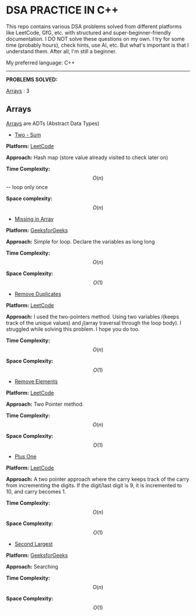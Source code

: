 # DSA PRACTICE IN C++

This repo contains various DSA problems solved from different platforms like LeetCode, GfG, etc. with structured and super-beginner-friendly documentation. I DO NOT solve these questions on my own. I try for some time (probably hours), check hints, use AI, etc. But what's important is that I understand them. After all, I'm still a beginner.

My preferred language: C++


---


**PROBLEMS SOLVED:**

[Arrays](https://github.com/Aditya-354/Interesting-DSA-Problems/tree/main/Arrays) : 3


## Arrays

[Arrays](https://github.com/Aditya-354/Interesting-DSA-Problems/tree/main/Arrays) are ADTs (Abstract Data Types)
- [Two - Sum](https://github.com/Aditya-354/Interesting-DSA-Problems/blob/main/Arrays/TwoSum.cpp)

**Platform:** [LeetCode](https://leetcode.com/problems/two-sum/description/)

**Approach:** Hash map (store value already visited to check later on)

**Time Complexity:**  $$O(n)$$ -- loop only once

**Space complexity:** $$O(n)$$



- [Missing in Array](https://github.com/Aditya-354/DSA-Problems-Solved/blob/main/Arrays/Missing_in_Array.cpp)

**Platform:** [GeeksforGeeks](https://www.geeksforgeeks.org/problems/missing-number-in-array1416/1?page=1&category=Arrays,CPP&difficulty=Easy&sortBy=submissions)

**Approach:** Simple for loop. Declare the variables as long long

**Time Complexity:** $$O(n)$$

**Space Complexity:** $$O(1)$$



- [Remove Duplicates](https://github.com/Aditya-354/DSA-Problems-Solved/blob/main/Arrays/Remove_Duplicates_From_Sorted_Array.cpp)

**Platform:** [LeetCode](https://leetcode.com/problems/remove-duplicates-from-sorted-array/description/)

**Approach:** I used the two-pointers method. Using two variables *i*(keeps track of the unique values) and *j*(array traversal through the loop body). I struggled while solving this problem. I hope you do too.

**Time Complexity:** $$O(n)$$

**Space Complexity:** $$O(1)$$



- [Remove Elements](https://github.com/Aditya-354/DSA-Problems-Solved/blob/main/Arrays/Remove_elements.cpp)

**Platform:** [LeetCode](https://leetcode.com/problems/remove-element/)

**Approach:** Two Pointer method.

**Time Complexity:** $$O(n)$$

**Space Complexity:** $$O(1)$$



- [Plus One](https://github.com/Aditya-354/DSA-Problems-Solved/blob/main/Arrays/Plus_One.cpp)

**Platform:** [LeetCode](https://leetcode.com/problems/plus-one/)

**Approach:** A two pointer approach where the carry keeps track of the carry from incrementing the digits. If the digit/last digit is 9, it is incremented to 10, and carry becomes 1.

**Time Complexity:** $$O(n)$$

**Space Complexity:** $$O(1)$$



- [Second Largest](https://github.com/Aditya-354/DSA-Problems-Solved/blob/main/Arrays/Second_Largest.cpp)

**Platform:** [GeeksforGeeks](https://www.geeksforgeeks.org/problems/second-largest3735/1?page=1&category=Arrays,CPP&difficulty=Easy&sortBy=submissions)

**Approach:** Searching

**Time Complexity:** $$O(n)$$

**Space Complexity:** $$O(1)$$

